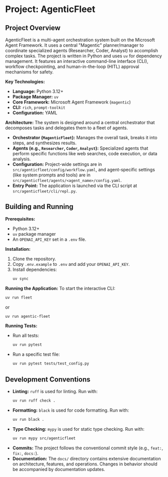 # Project: AgenticFleet

## Project Overview

AgenticFleet is a multi-agent orchestration system built on the Microsoft Agent Framework. It uses a central "Magentic" planner/manager to coordinate specialized agents (Researcher, Coder, Analyst) to accomplish complex tasks. The project is written in Python and uses `uv` for dependency management. It features an interactive command-line interface (CLI), workflow checkpointing, and human-in-the-loop (HITL) approval mechanisms for safety.

**Key Technologies:**
- **Language:** Python 3.12+
- **Package Manager:** `uv`
- **Core Framework:** Microsoft Agent Framework (`magentic`)
- **CLI:** `rich`, `prompt-toolkit`
- **Configuration:** YAML

**Architecture:**
The system is designed around a central orchestrator that decomposes tasks and delegates them to a fleet of agents.
- **Orchestrator (`MagenticFleet`):** Manages the overall task, breaks it into steps, and synthesizes results.
- **Agents (e.g., `Researcher`, `Coder`, `Analyst`):** Specialized agents that perform specific functions like web searches, code execution, or data analysis.
- **Configuration:** Project-wide settings are in `src/agenticfleet/config/workflow.yaml`, and agent-specific settings (like system prompts and tools) are in `src/agenticfleet/agents/<agent_name>/config.yaml`.
- **Entry Point:** The application is launched via the CLI script at `src/agenticfleet/cli/repl.py`.

## Building and Running

**Prerequisites:**
- Python 3.12+
- `uv` package manager
- An `OPENAI_API_KEY` set in a `.env` file.

**Installation:**
1.  Clone the repository.
2.  Copy `.env.example` to `.env` and add your `OPENAI_API_KEY`.
3.  Install dependencies:
    ```bash
    uv sync
    ```

**Running the Application:**
To start the interactive CLI:
```bash
uv run fleet
```
or
```bash
uv run agentic-fleet
```

**Running Tests:**
- Run all tests:
  ```bash
  uv run pytest
  ```
- Run a specific test file:
  ```bash
  uv run pytest tests/test_config.py
  ```

## Development Conventions

- **Linting:** `ruff` is used for linting. Run with:
  ```bash
  uv run ruff check .
  ```
- **Formatting:** `black` is used for code formatting. Run with:
  ```bash
  uv run black .
  ```
- **Type Checking:** `mypy` is used for static type checking. Run with:
  ```bash
  uv run mypy src/agenticfleet
  ```
- **Commits:** The project follows the conventional commit style (e.g., `feat:`, `fix:`, `docs:`).
- **Documentation:** The `docs/` directory contains extensive documentation on architecture, features, and operations. Changes in behavior should be accompanied by documentation updates.
